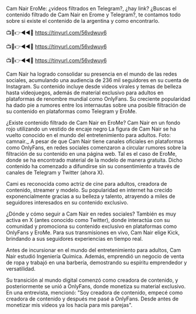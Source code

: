 Cam Nair EroMe: ¿videos filtrados en Telegram?, ¿hay link?
¿Buscas el contenido filtrado de Cam Nair en Erome y Telegram?, te contamos todo sobre si existe el contenido de la argentina y como encontrarlo.

📺📱👉◄◄🔴 https://tinyurl.com/56vdwuy6

📺📱👉◄◄🔴 https://tinyurl.com/56vdwuy6

📺📱👉◄◄🔴 https://tinyurl.com/56vdwuy6

Cam Nair ha logrado consolidar su presencia en el mundo de las redes sociales, acumulando una audiencia de 236 mil seguidores en su cuenta de Instagram. Su contenido incluye desde videos virales y temas de belleza hasta videojuegos, además de material exclusivo para adultos en plataformas de renombre mundial como OnlyFans. Su creciente popularidad ha dado pie a rumores entre los internautas sobre una posible filtración de su contenido en plataformas como Telegram y EroMe.


¿Existe contenido filtrado de Cam Nair en EroMe?
Cam Nair en un fondo rojo utilizando un vestido de encaje negro
La figura de Cam Nair se ha vuelto conocido en el mundo del entretenimiento para adultos. Foto: camnair._
A pesar de que Cam Nair tiene canales oficiales en plataformas como OnlyFans, en redes sociales comenzaron a circular rumores sobre la filtración de su contenido en una página web. Tal es el caso de EroMe, donde se ha encontrado material de la modelo de manera gratuita. Dicho contenido ha comenzado a difundirse sin su consentimiento a través de canales de Telegram y Twitter (ahora X).

Cami es reconocida como actriz de cine para adultos, creadora de contenido, streamer y modelo. Su popularidad en internet ha crecido exponencialmente gracias a su belleza y talento, atrayendo a miles de seguidores interesados en su contenido exclusivo.

¿Dónde y cómo seguir a Cam Nair en redes sociales?
También es muy activa en X (antes conocido como Twitter), donde interactúa con su comunidad y promociona su contenido exclusivo en plataformas como OnlyFans y EroMe. Para sus transmisiones en vivo, Cam Nair elige Kick, brindando a sus seguidores experiencias en tiempo real.


Antes de incursionar en el mundo del entretenimiento para adultos, Cam Nair estudió Ingeniería Química. Además, emprendió un negocio de venta de ropa y trabajó en una barbería, demostrando su espíritu emprendedor y versatilidad.

Su transición al mundo digital comenzó como creadora de contenido, y posteriormente se unió a OnlyFans, donde monetiza su material exclusivo. En una entrevista, mencionó: "Soy creadora de contenido, empecé como creadora de contenido y después me pasé a OnlyFans. Desde antes de monetizar mis videos ya los hacía para mis parejas".
